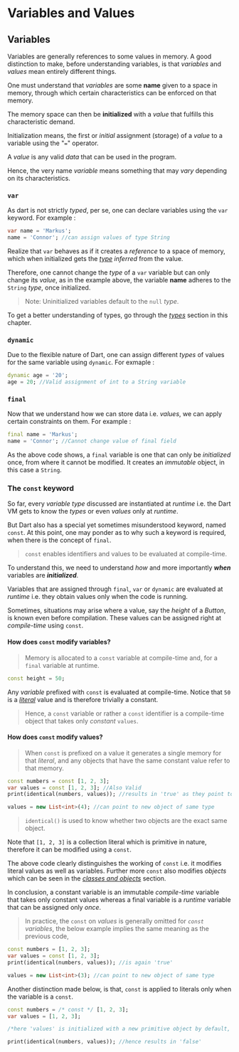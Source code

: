 # **Variables and Values**

## **Variables**  

Variables are generally references to some values in memory. A good distinction to make, before understanding variables, is that *variables* and *values* mean entirely different things.

One must understand that *variables* are some **name** given to a space in memory, through which certain characteristics can be enforced on that memory.  

The memory space can then be **initialized** with a *value* that fulfills this characteristic demand.  

Initialization means, the first or *initial* assignment (storage) of a *value* to a variable using the "`=`" operator.

A *value* is any valid *data* that can be used in the program.

Hence, the very name *variable* means something that may *vary* depending on its characteristics.

### **`var`**

As dart is not strictly *typed*, per se, one can declare variables using the `var` keyword. For example :

```dart
var name = 'Markus';
name = 'Connor'; //can assign values of type String
```

Realize that `var` behaves as if it creates a *reference* to a space of memory, which when initialized gets the [*type*][types] *inferred* from the value.

Therefore, one cannot change the *type* of a `var` variable but can only change its *value*, as in the example above, the variable **name** adheres to the `String` *type*, once initialized.

> Note: Uninitialized variables default to the `null` *type*.

To get a better understanding of types, go through the [*types*][types] section in this chapter.

### **`dynamic`**

Due to the flexible nature of Dart, one can assign different *types* of values for the same variable using `dynamic`. For exmaple :

```dart
dynamic age = '20';
age = 20; //Valid assignment of int to a String variable
```

### **`final`**  

Now that we understand how we can store data i.e. *values*, we can apply certain constraints on them. For example :

```dart
final name = 'Markus';
name = 'Connor'; //Cannot change value of final field
```

As the above code shows, a `final` variable is one that can only be *initialized* once, from where it cannot be modified. It creates an *immutable* object, in this case a `String`.

### **The `const` keyword**

So far, every *variable type* discussed are instantiated at *runtime* i.e. the Dart VM gets to know the *types* or even *values* only at *runtime*.

But Dart also has a special yet sometimes misunderstood keyword, named `const`. At this point, one may ponder as to why such a keyword is required, when there is the concept of `final`.

>`const` enables identifiers and values to be evaluated at compile-time.

To understand this, we need to understand *how* and more importantly ***when*** variables are ***initialized***.

Variables that are assigned through `final`, `var` or `dynamic` are evaluated at *runtime* i.e. they obtain values only when the code is running.

Sometimes, situations may arise where a value, say the *height* of a *Button*, is known even before compilation. These values can be assigned right at *compile-time* using `const`.

#### **How does `const` modify variables?**  

>Memory is allocated to a `const` variable at compile-time and, for a `final` variable at runtime.

```dart
const height = 50;
```

Any *variable* prefixed with `const` is evaluated at compile-time. Notice that `50` is a [*literal*][literal] value and is therefore trivially a constant.

>Hence, a `const` variable or rather a `const` identifier is a compile-time object that takes only *constant* `values`.

#### **How does `const` modify values?**

>When `const` is prefixed on a value it generates a single memory for that *literal*, and any objects that have the same constant value refer to that memory.

```dart
const numbers = const [1, 2, 3];
var values = const [1, 2, 3]; //Also Valid
print(identical(numbers, values)); //results in 'true' as they point to the same memory

values = new List<int>(4); //can point to new object of same type
```

>`identical()` is used to know whether two objects are the exact same object.

Note that `[1, 2, 3]` is a collection literal which is primitive in nature, therefore it can be modified using a `const`.

The above code clearly distinguishes the working of `const` i.e. it modifies literal values as well as variables. Further more `const` also modifies *objects* which can be seen in the [*classes and objects*][chapter3] section.

In conclusion, a constant variable is an immutable *compile-time* variable that takes only constant values whereas a final variable is a *runtime* variable that can be assigned only *once*.

> In practice, the `const` on *values* is generally omitted for *`const` variables*, the below example implies the same meaning as the previous code,

```dart
const numbers = [1, 2, 3];
var values = const [1, 2, 3];
print(identical(numbers, values)); //is again 'true'

values = new List<int>(3); //can point to new object of same type
```

Another distinction made below, is that, `const` is applied to literals only when the variable is a `const`.

```dart
const numbers = /* const */ [1, 2, 3];
var values = [1, 2, 3];

/*here 'values' is initialized with a new primitive object by default, being a var variable */

print(identical(numbers, values)); //hence results in 'false'
```

[chapter3]: https://github.com/markus-dart/dart/blob/master/chapter_3
[literal]: https://github.com/markus-dart/dart/blob/master/chapter_2/section_2.md#literal
[types]: https://github.com/markus-dart/dart/blob/master/chapter_2/section_2.md#types
